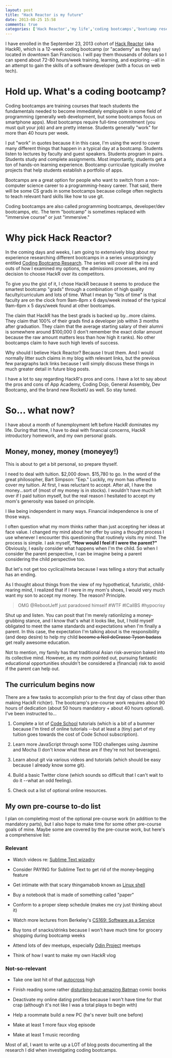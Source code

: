 ```yaml
---
layout: post
title: "Hack Reactor is my future"
date: 2013-08-25 15:58
comments: true
categories: ['Hack Reactor','my life','coding bootcamps','bootcamp research']
---
```


I have enrolled in the September 23, 2013 cohort of [Hack Reactor](http://hackreactor.com) (aka HackR), which is a 12-week coding bootcamp (or "academy" as they say) located in downtown San Francisco. I will pay them thousands of dollars so I can spend about 72-80 hours/week training, learning, and exploring --all in an attempt to gain the skills of a software developer (with a focus on web tech).

# Hold up. What's a coding bootcamp?
Coding bootcamps are training courses that teach students the fundamentals needed to become immediately employable in some field of programming (generally web development, but some bootcamps focus on smartphone apps). Most bootcamps require full-time commitment (you must quit your job) and are pretty intense. Students generally "work" for more than 40 hours per week.

I put "work" in quotes because it in this case, I'm using the word to cover many different things that happen in a typical day at a bootcamp. Students listen to lectures by faculty and guest speakers. Students program in pairs. Students study and complete assignments. Most importantly, students get a ton of hands-on learning experience. Bootcamp curriculae typically involve projects that help students establish a portfolio of apps.

Bootcamps are a great option for people who want to switch from a non-computer science career to a programming-heavy career. That said, there will be some CS grads in some bootcamps because college often neglects to teach relevant hard skills like how to use git.

Coding bootcamps are also called programming bootcamps, developer/dev bootcamps, etc. The term "bootcamp" is sometimes replaced with "immersive course" or just "immersive."

# Why pick Hack Reactor?
In the coming days and weeks, I am going to extensively blog about my experience researching different bootcamps in a series unsurprisingly entitled [Coding Bootcamp Research](/blog/categories/bootcamp-research/). The series will cover all the ins and outs of how I examined my options, the admissions processes, and my decision to choose HackR over its competitors.

To give you the gist of it, I chose HackR because it seems to produce the smartest bootcamp "grads" through a combination of high quality faculty/curriculum and lots of time. What I mean by "lots of time" is that faculty are on the clock from 9am-8pm x 6 days/week instead of the typical 9am-6pm x 5 days/week found at other bootcamps.

The claim that HackR has the best grads is backed up by...more claims. They claim that 100% of their grads find a developer job within 3 months after graduation. They claim that the average starting salary of their alumni is somewhere around $100,000 (I don't remember the exact dollar amount because the raw amount matters less than how high it ranks). No other bootcamps claim to have such high levels of success.

Why should I believe Hack Reactor? Because I trust them. And I would normally litter such claims in my blog with relevant links, but the previous few paragraphs lack links because I will simply discuss these things in much greater detail in future blog posts.

I have a lot to say regarding HackR's pros and cons. I have a lot to say about the pros and cons of App Academy, Coding Dojo, General Assembly, Dev Bootcamp, and the brand new RocketU as well. So stay tuned.

# So... what now?
I have about a month of funemployment left before HackR dominates my life. During that time, I have to deal with financial concerns, HackR introductory homework, and my own personal goals.

## Money, money, money (moneyey!)
This is about to get a bit personal, so prepare thyself.

I need to deal with tuition. $2,000 down. $15,780 to go. In the word of the great philosopher, Bart Simpson: "Eep." Luckily, my mom has offered to cover my tuition. At first, I was reluctant to accept. After all, I have the money...sort of (most of my money is in stocks). I wouldn't have much left over if I paid tuition myself, but the real reason I hesitated to accept my mom's generosity was based on principle.

I like being independent in many ways. Financial independence is one of those ways.

I often question what my mom thinks rather than just accepting her ideas at face value. I changed my mind about her offer by using a thought process I use whenever I encounter this questioning that routinely visits my mind. The process is simple. I ask myself, **"How would I feel if I were the parent?"** Obviously, I easily consider what happens when I'm the child. So when I consider the parent perspective, I can be imagine being a parent considering the child perspective too.

But let's not get too cyclical/meta because I was telling a story that actually has an ending.

As I thought about things from the view of my hypothetical, futuristic, child-rearing mind, I realized that if I were in my mom's shoes, I would very much want my son to accept my money. The reason? Principle.

>OMG @RebootJeff just paradoxed himself \#WTF \#ICallBS \#hypocrisy

Shut up and listen. You can posit that I'm merely rationlizing a money-grubbing stance, and I know that's what it looks like, but, I hold myself obligated to meet the same standards and expectations when I'm finally a parent. In this case, the expectation I'm talking about is the responsibility (and deep desire) to help my child <del>become a Neil deGrasse Tyson badass</del> get really awesome education.

Not to mention, my family has that traditional Asian risk-aversion baked into its collective mind. However, as my mom pointed out, pursuing fantastic educational opportunities shouldn't be considered a (financial) risk to avoid if the parent can help out.

## The curriculum begins now
There are a few tasks to accomplish prior to the first day of class other than making HackR rich(er). The bootcamp's pre-course work requires about 90 hours of dedication (about 50 hours mandatory + about 40 hours optional). I've been instructed to...

1. Complete a lot of [Code School](http://codeschool.com) tutorials (which is a bit of a bummer because I'm tired of online tutorials --but at least a (tiny) part of my tuition goes towards the cost of Code School subscription).

2. Learn more JavaScript through some TDD challenges using Jasmine and Mocha (I don't know what these are if they're not hot beverages).

3. Learn about git via various videos and tutorials (which should be easy because I already know some git).

4. Build a basic Twitter clone (which sounds so difficult that I can't wait to do it --what an odd feeling).

5. Check out a list of optional online resources.

## My own pre-course to-do list
I plan on completing most of the optional pre-course work (in addition to the mandatory parts), but I also hope to make time for some other pre-course goals of mine. Maybe some are covered by the pre-course work, but here's a comprehensive list:

### Relevant

- Watch videos re: [Sublime Text wizadry](https://tutsplus.com/course/improve-workflow-in-sublime-text-2/)

- Consider PAYING for Sublime Text to get rid of the money-begging feature

- Get intimate with that scary thingamabob known as [Linux shell](http://linuxcommand.org/lc3_learning_the_shell.php)

- Buy a notebook that is made of something called "paper"

- Conform to a proper sleep schedule (makes me cry just thinking about it)

- Watch more lectures from Berkeley's [CS169: Software as a Service](http://www.youtube.com/watch?v=Fr-B4xHZRzY)

- Buy tons of snacks/drinks because I won't have much time for grocery shopping during bootcamp weeks

- Attend lots of dev meetups, especially [Odin Project](http://www.theodinproject.com/) meetups

- Think of how I want to make my own HackR vlog

### Not-so-relevant

- Take one last hit of that [autocross](http://www.sfr-solo.org/solo2/cgi-bin/schedaction.cgi?autox&where=all&Next_three_months) high

- Finish reading some rather [disturbing-but-amazing Batman](http://www.amazon.com/Batman-Robin-Vol-Must-Die/dp/1401235085) comic books

- Deactivate my online dating profiles because I won't have time for that crap (although it's not like I was a total playa to begin with)

- Help a roommate build a new PC (he's never built one before)

- Make at least 1 more faux vlog episode

- Make at least 1 music recording

Most of all, I want to write up a LOT of blog posts documenting all the research I did when investigating coding bootcamps.